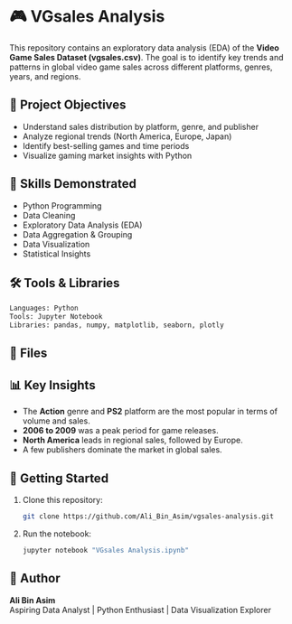 
# 🎮 VGsales Analysis

This repository contains an exploratory data analysis (EDA) of the **Video Game Sales Dataset (vgsales.csv)**. The goal is to identify key trends and patterns in global video game sales across different platforms, genres, years, and regions.

## 📌 Project Objectives

- Understand sales distribution by platform, genre, and publisher
- Analyze regional trends (North America, Europe, Japan)
- Identify best-selling games and time periods
- Visualize gaming market insights with Python

## 🧠 Skills Demonstrated

- Python Programming
- Data Cleaning
- Exploratory Data Analysis (EDA)
- Data Aggregation & Grouping
- Data Visualization
- Statistical Insights

## 🛠️ Tools & Libraries

```python
Languages: Python  
Tools: Jupyter Notebook  
Libraries: pandas, numpy, matplotlib, seaborn, plotly
```

## 📁 Files

## 📊 Key Insights

- The **Action** genre and **PS2** platform are the most popular in terms of volume and sales.
- **2006 to 2009** was a peak period for game releases.
- **North America** leads in regional sales, followed by Europe.
- A few publishers dominate the market in global sales.

## 🚀 Getting Started

1. Clone this repository:
   ```bash
   git clone https://github.com/Ali_Bin_Asim/vgsales-analysis.git
   ```
2. Run the notebook:
   ```bash
   jupyter notebook "VGsales Analysis.ipynb"
   ```

## 👤 Author

**Ali Bin Asim**  
Aspiring Data Analyst | Python Enthusiast | Data Visualization Explorer

